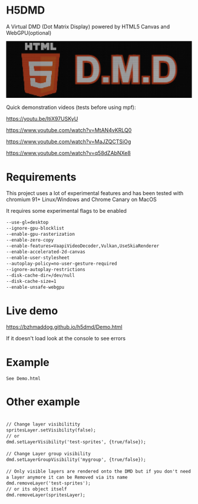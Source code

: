 # H5DMD
A Virtual DMD (Dot Matrix Display) powered by HTML5 Canvas and WebGPU(optional)

![256x78 DMD on a 1280x390 display](/logo.png?raw=true "1 dot = 4x4 pixels")

Quick demonstration videos (tests before using mpf):

https://youtu.be/ItiX97USKyU

https://www.youtube.com/watch?v=MtAN4vKRLQ0

https://www.youtube.com/watch?v=MaJZQCTSiOg

https://www.youtube.com/watch?v=q58dZAbNXe8


# Requirements
This project uses a lot of experimental features and has been tested with chromium 91+ Linux/Windows and Chrome Canary on MacOS

It requires some experimental flags to be enabled
```
--use-gl=desktop
--ignore-gpu-blocklist
--enable-gpu-rasterization
--enable-zero-copy
--enable-features=VaapiVideoDecoder,Vulkan,UseSkiaRenderer
--enable-accelerated-2d-canvas
--enable-user-stylesheet
--autoplay-policy=no-user-gesture-required
--ignore-autoplay-restrictions
--disk-cache-dir=/dev/null
--disk-cache-size=1
--enable-unsafe-webgpu
```

# Live demo
https://bzhmaddog.github.io/h5dmd/Demo.html

If it doesn't load look at the console to see errors

# Example

```
See Demo.html
```

# Other example

```

// Change layer visibilitity
spritesLayer.setVisibility(false);
// or
dmd.setLayerVisibility('test-sprites', {true/false});

// Change Layer group visibility
dmd.setLayerGroupVisibility('mygroup', {true/false});

// Only visible layers are rendered onto the DMD but if you don't need a layer anymore it can be Removed via its name
dmd.removeLayer('test-sprites');
// or its object itself
dmd.removeLayer(spritesLayer);

```

